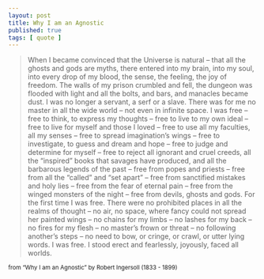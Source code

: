 ```yaml
---
layout: post
title: Why I am an Agnostic
published: true
tags: [ quote ]
---
```


<blockquote>
<p>
When I became convinced that the Universe is natural – that
all the ghosts and gods are myths, there entered into my brain,
into my soul, into every drop of my blood, the sense, the feeling,
the joy of freedom. The walls of my prison crumbled and fell, the
dungeon was flooded with light and all the bolts, and bars, and
manacles became dust. I was no longer a servant, a serf or a slave.
There was for me no master in all the wide world – not even in
infinite space. I was free – free to think, to express my thoughts
– free to live to my own ideal – free to live for myself and
those I loved – free to use all my faculties, all my senses –
free to spread imagination’s wings – free to investigate, to guess
and dream and hope – free to judge and determine for myself –
free to reject all ignorant and cruel creeds, all the “inspired”
books that savages have produced, and all the barbarous legends of
the past – free from popes and priests – free from all the
“called” and “set apart” – free from sanctified mistakes and holy
lies – free from the fear of eternal pain – free from the winged
monsters of the night – free from devils, ghosts and gods. For the
first time I was free. There were no prohibited places in all the
realms of thought – no air, no space, where fancy could not spread
her painted wings – no chains for my limbs – no lashes for my
back – no fires for my flesh – no master’s frown or threat – no
following another’s steps – no need to bow, or cringe, or crawl,
or utter lying words. I was free. I stood erect and fearlessly,
joyously, faced all worlds.
</p>
</blockquote>
<small>from “Why I am an Agnostic” by Robert Ingersoll (1833 - 1899)</small>
